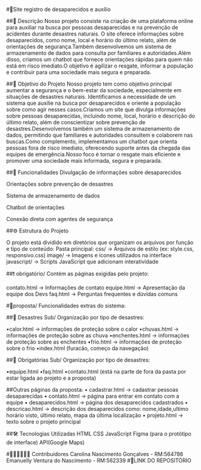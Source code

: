 #📢Site registro de desaparecidos e auxílio

##🧷 Descrição
Nosso projeto consiste na criação de uma plataforma online para auxiliar na busca por pessoas desaparecidas e na prevenção de acidentes durante desastres naturais. O site oferece informações sobre desaparecidos, como nome, local e horário do último relato, além de orientações de segurança.Também desenvolvemos um sistema de armazenamento de dados para consulta por familiares e autoridades.Além disso, criamos um chatbot que fornece orientações rápidas para quem não está em risco imediato.O objetivo é agilizar o resgate, informar a população e contribuir para uma sociedade mais segura e preparada.

##📌 Objetivo do Projeto
Nosso projeto tem como objetivo principal aumentar a segurança e o bem-estar da sociedade, especialmente em situações de desastres naturais. Identificamos a necessidade de um sistema que auxilie na busca por desaparecidos e oriente a população sobre como agir nesses casos.Criamos um site que divulga informações sobre pessoas desaparecidas, incluindo nome, local, horário e descrição do último relato, além de conscientizar sobre prevenção de desastres.Desenvolvemos também um sistema de armazenamento de dados, permitindo que familiares e autoridades consultem e colaborem nas buscas.Como complemento, implementamos um chatbot que orienta pessoas fora de risco imediato, oferecendo suporte antes da chegada das equipes de emergência.Nosso foco é tornar o resgate mais eficiente e promover uma sociedade mais informada, segura e preparada.

##🚀 Funcionalidades
Divulgação de informações sobre desaparecidos

Orientações sobre prevenção de desastres

Sistema de armazenamento de dados

Chatbot de orientações

Conexão direta com agentes de segurança

##⚙️ Estrutura do Projeto

O projeto está dividido em diretórios que organizam os arquivos por função e tipo de conteúdo:
Pasta principal:
css/ → Arquivos de estilo (ex: style.css, responsivo.css)
image/ → Imagens e ícones utilizados na interface
javascript/ → Scripts JavaScript que adicionam interatividade

##❗️ obrigatório/ Contém as páginas exigidas pelo projeto:

contato.html → Informações de contato
equipe.html → Apresentação da equipe dos Devs
faq.html → Perguntas frequentes e dúvidas comuns

#🔗proposta/ Funcionalidades extras do sistema:

##📁 Desastres Sub/ Organização por tipo de desastres: 

•calor.html → informações de proteção sobre o calor
•chuvas.html → informações de proteção sobre as chuva
•enchentes.html → informações de proteção sobre as enchentes
•frio.html → informações de proteção sobre o frio
•index.html (furacão, começo da navegação)

##📁 Obrigatórias Sub/ Organização por tipo de desastres: 

•equipe.html
•faq.html
•contato.html (está na parte de fora da pasta por estar ligada ao projeto e a proposta)

##Outras páginas da proposta:
• cadastrar.html → cadastrar pessoas desaparecidas
• contato.html → página para entrar em contato com a equipe
• desaparecidos.html → página dos desaparecidos cadastrados
• descricao.html → descrição dos desaparecidos como: nome,idade,ultimo horário visto, último relato, mapa da última localização
• projeto.html → texto sobre o projeto principal

##🛠️ Tecnologias Utilizadas
HTML
CSS
JavaScript
Figma (para o protótipo de interface)
API(Google Maps)

#🙋🏾‍♀️🙋🏾‍♀️ Contribuidores
Carolina Nascimento Gonçalves - RM:564786
Emanuelly Ventura do Nascimento - RM:562339
#📎LINK DO REPOSITÓRIO
